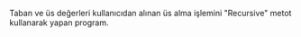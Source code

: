 Taban ve üs değerleri kullanıcıdan alınan üs alma işlemini "Recursive" metot kullanarak yapan program. 
